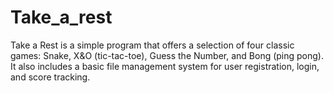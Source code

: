 # Take_a_rest
Take a Rest is a simple program that offers a selection of four classic games: Snake, X&amp;O (tic-tac-toe), Guess the Number, and Bong (ping pong). It also includes a basic file management system for user registration, login, and score tracking.
